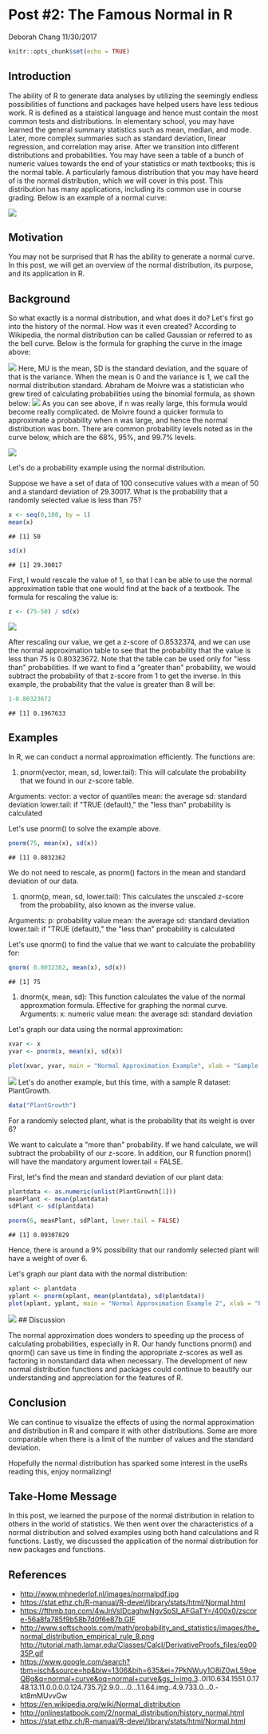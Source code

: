 Post \#2: The Famous Normal in R
================
Deborah Chang
11/30/2017

``` r
knitr::opts_chunk$set(echo = TRUE)
```

Introduction
------------

The ability of R to generate data analyses by utilizing the seemingly endless possibilities of functions and packages have helped users have less tedious work. R is defined as a staistical language and hence must contain the most common tests and distributions. In elementary school, you may have learned the general summary statistics such as mean, median, and mode. Later, more complex summaries such as standard deviation, linear regression, and correlation may arise. After we transition into different distributions and probabilities. You may have seen a table of a bunch of numeric values towards the end of your statistics or math textbooks; this is the normal table. A particularly famous distribution that you may have heard of is the normal distribution, which we will cover in this post. This distribution has many applications, including its common use in course grading. Below is an example of a normal curve:

![](https://www.intmath.com/counting-probability/svg/svgphp-normal-probability-distribution-14-s1.svg)

Motivation
----------

You may not be surprised that R has the ability to generate a normal curve. In this post, we will get an overview of the normal distribution, its purpose, and its application in R.

Background
----------

So what exactly is a normal distribution, and what does it do? Let's first go into the history of the normal. How was it even created? According to Wikipedia, the normal distribution can be called Gaussian or referred to as the bell curve. Below is the formula for graphing the curve in the image above:

![](http://www.mhnederlof.nl/images/normalpdf.jpg) Here, MU is the mean, SD is the standard deviation, and the square of that is the variance. When the mean is 0 and the variance is 1, we call the normal distribution standard. Abraham de Moivre was a statistician who grew tired of calculating probabilities using the binomial formula, as shown below: ![](http://tutorial.math.lamar.edu/Classes/CalcI/DerivativeProofs_files/eq0035P.gif) As you can see above, if n was really large, this formula would become really complicated. de Moivre found a quicker formula to approximate a probability when n was large, and hence the normal distribution was born. There are common probability levels noted as in the curve below, which are the 68%, 95%, and 99.7% levels.

![](http://www.softschools.com/math/probability_and_statistics/images/the_normal_distribution_empirical_rule_8.png)

Let's do a probability example using the normal distribution.

Suppose we have a set of data of 100 consecutive values with a mean of 50 and a standard deviation of 29.30017. What is the probability that a randomly selected value is less than 75?

``` r
x <- seq(0,100, by = 1)
mean(x)
```

    ## [1] 50

``` r
sd(x)
```

    ## [1] 29.30017

First, I would rescale the value of 1, so that I can be able to use the normal approximation table that one would find at the back of a textbook. The formula for rescaling the value is:

``` r
z <- (75-50) / sd(x)
```

![](https://fthmb.tqn.com/4wJnVsIDcaghwNgvSpSI_AFGaTY=/400x0/zscore-56a8fa785f9b58b7d0f6e87b.GIF)

After rescaling our value, we get a z-score of 0.8532374, and we can use the normal approximation table to see that the probability that the value is less than 75 is 0.80323672. Note that the table can be used only for "less than" probabilities. If we want to find a "greater than" probability, we would subtract the probability of that z-score from 1 to get the inverse. In this example, the probability that the value is greater than 8 will be:

``` r
1-0.80323672
```

    ## [1] 0.1967633

Examples
--------

In R, we can conduct a normal approximation efficiently. The functions are:

1.  pnorm(vector, mean, sd, lower.tail): This will calculate the probability that we found in our z-score table.

Arguments: vector: a vector of quantiles mean: the average sd: standard deviation lower.tail: if "TRUE (default)," the "less than" probability is calculated

Let's use pnorm() to solve the example above.

``` r
pnorm(75, mean(x), sd(x))
```

    ## [1] 0.8032362

We do not need to rescale, as pnorm() factors in the mean and standard deviation of our data.

1.  qnorm(p, mean, sd, lower.tail): This calculates the unscaled z-score from the probability, also known as the inverse value.

Arguments: p: probability value mean: the average sd: standard deviation lower.tail: if "TRUE (default)," the "less than" probability is calculated

Let's use qnorm() to find the value that we want to calculate the probability for:

``` r
qnorm( 0.8032362, mean(x), sd(x))
```

    ## [1] 75

1.  dnorm(x, mean, sd): This function calculates the value of the normal approxmation formula. Effective for graphing the normal curve. Arguments: x: numeric value mean: the average sd: standard deviation

Let's graph our data using the normal approximation:

``` r
xvar <- x
yvar <- pnorm(x, mean(x), sd(x))

plot(xvar, yvar, main = "Normal Approximation Example", xlab = "Sample Values", ylab = "Less than Probability Value")
```

![](post02-deborah-chang_files/figure-markdown_github-ascii_identifiers/unnamed-chunk-7-1.png) Let's do another example, but this time, with a sample R dataset: PlantGrowth.

``` r
data("PlantGrowth")
```

For a randomly selected plant, what is the probability that its weight is over 6?

We want to calculate a "more than" probability. If we hand calculate, we will subtract the probability of our z-score. In addition, our R function pnorm() will have the mandatory argument lower.tail = FALSE.

First, let's find the mean and standard deviation of our plant data:

``` r
plantdata <- as.numeric(unlist(PlantGrowth[1]))
meanPlant <- mean(plantdata)
sdPlant <- sd(plantdata)

pnorm(6, meanPlant, sdPlant, lower.tail = FALSE)
```

    ## [1] 0.09307829

Hence, there is around a 9% possibility that our randomly selected plant will have a weight of over 6.

Let's graph our plant data with the normal distribution:

``` r
xplant <- plantdata
yplant <- pnorm(xplant, mean(plantdata), sd(plantdata))
plot(xplant, yplant, main = "Normal Approximation Example 2", xlab = "Plant Weight", ylab = "Less than Probability Value")
```

![](post02-deborah-chang_files/figure-markdown_github-ascii_identifiers/unnamed-chunk-10-1.png) \#\# Discussion

The normal approximation does wonders to speeding up the process of calculating probabilities, especially in R. Our handy functions pnorm() and qnorm() can save us time in finding the appropriate z-scores as well as factoring in nonstandard data when necessary. The development of new normal distribution functions and packages could continue to beautify our understanding and appreciation for the features of R.

Conclusion
----------

We can continue to visualize the effects of using the normal approximation and distribution in R and compare it with other distributions. Some are more comparable when there is a limit of the number of values and the standard deviation.

Hopefully the normal distribution has sparked some interest in the useRs reading this, enjoy normalizing!

Take-Home Message
-----------------

In this post, we learned the purpose of the normal distribution in relation to others in the world of statistics. We then went over the characteristics of a normal distribution and solved examples using both hand calculations and R functions. Lastly, we discussed the application of the normal distribution for new packages and functions.

References
----------

-   <http://www.mhnederlof.nl/images/normalpdf.jpg>
-   <https://stat.ethz.ch/R-manual/R-devel/library/stats/html/Normal.html>
-   <https://fthmb.tqn.com/4wJnVsIDcaghwNgvSpSI_AFGaTY=/400x0/zscore-56a8fa785f9b58b7d0f6e87b.GIF>
-   <http://www.softschools.com/math/probability_and_statistics/images/the_normal_distribution_empirical_rule_8.png> <http://tutorial.math.lamar.edu/Classes/CalcI/DerivativeProofs_files/eq0035P.gif>
-   <https://www.google.com/search?tbm=isch&source=hp&biw=1306&bih=635&ei=7PkNWuy1O8iZ0wL59oeQBg&q=normal+curve&oq=normal+curve&gs_l=img.3>..0l10.634.1551.0.1748.13.11.0.0.0.0.124.735.7j2.9.0....0...1.1.64.img..4.9.733.0...0.-kt8mMUvvGw
-   <https://en.wikipedia.org/wiki/Normal_distribution>
-   <http://onlinestatbook.com/2/normal_distribution/history_normal.html>
-   <https://stat.ethz.ch/R-manual/R-devel/library/stats/html/Normal.html>
